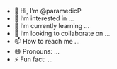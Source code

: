 - 👋 Hi, I’m @paramedicP
- 👀 I’m interested in ...
- 🌱 I’m currently learning ...
- 💞️ I’m looking to collaborate on ...
- 📫 How to reach me ...
- 😄 Pronouns: ...
- ⚡ Fun fact: ...

<!---
paramedicP/paramedicP is a ✨ special ✨ repository because its `README.md` (this file) appears on your GitHub profile.
You can click the Preview link to take a look at your changes.
--->
